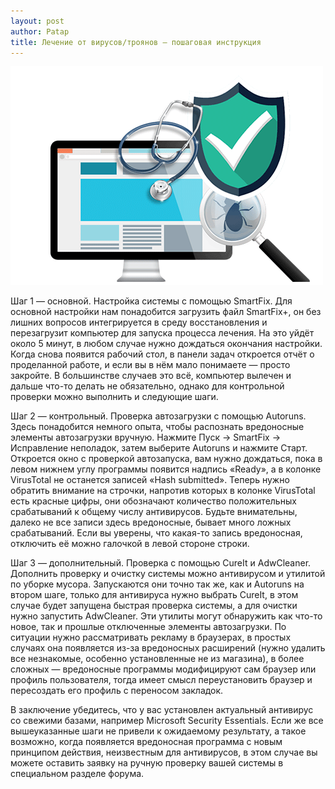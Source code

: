 ```yaml
---
layout: post
author: Patap
title: Лечение от вирусов/троянов — пошаговая инструкция
---
```



![centr](/img/uploads/virus.png "Лечение от вирусов/троянов — пошаговая инструкция")

Шаг 1 — основной. Настройка системы с помощью SmartFix. Для основной настройки нам понадобится загрузить файл SmartFix+, он без лишних вопросов интегрируется в среду восстановления и перезагрузит компьютер для запуска процесса лечения. На это уйдёт около 5 минут, в любом случае нужно дождаться окончания настройки. Когда снова появится рабочий стол, в панели задач откроется отчёт о проделанной работе, и если вы в нём мало понимаете — просто закройте. В большинстве случаев это всё, компьютер вылечен и дальше что-то делать не обязательно, однако для контрольной проверки можно выполнить и следующие шаги.

Шаг 2 — контрольный. Проверка автозагрузки с помощью Autoruns. Здесь понадобится немного опыта, чтобы распознать вредоносные элементы автозагрузки вручную. Нажмите Пуск -> SmartFix -> Исправление неполадок, затем выберите Autoruns и нажмите Старт. Откроется окно с проверкой автозапуска, вам нужно дождаться, пока в левом нижнем углу программы появится надпись «Ready», а в колонке VirusTotal не останется записей «Hash submitted». Теперь нужно обратить внимание на строчки, напротив которых в колонке VirusTotal есть красные цифры, они обозначают количество положительных срабатываний к общему числу антивирусов. Будьте внимательны, далеко не все записи здесь вредоносные, бывает много ложных срабатываний. Если вы уверены, что какая-то запись вредоносная, отключить её можно галочкой в левой стороне строки.

Шаг 3 — дополнительный. Проверка с помощью CureIt и AdwCleaner. Дополнить проверку и очистку системы можно антивирусом и утилитой по уборке мусора. Запускаются они точно так же, как и Autoruns на втором шаге, только для антивируса нужно выбрать CureIt, в этом случае будет запущена быстрая проверка системы, а для очистки нужно запустить AdwCleaner. Эти утилиты могут обнаружить как что-то новое, так и прошлые отключенные элементы автозагрузки. По ситуации нужно рассматривать рекламу в браузерах, в простых случаях она появляется из-за вредоносных расширений (нужно удалить все незнакомые, особенно установленные не из магазина), в более сложных — вредоносные программы модифицируют сам браузер или профиль пользователя, тогда имеет смысл переустановить браузер и пересоздать его профиль с переносом закладок.

В заключение убедитесь, что у вас установлен актуальный антивирус со свежими базами, например Microsoft Security Essentials. Если же все вышеуказанные шаги не привели к ожидаемому результату, а такое возможно, когда появляется вредоносная программа с новым принципом действия, неизвестным для антивирусов, в этом случае вы можете оставить заявку на ручную проверку вашей системы в специальном разделе форума.